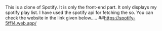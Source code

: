 This is a clone of Spotify. It is only the front-end part. It only displays my spotify play list. I have used the spotify api for fetching the so.
You can check the website in the link given below.....
##https://spotify-5ff14.web.app/
